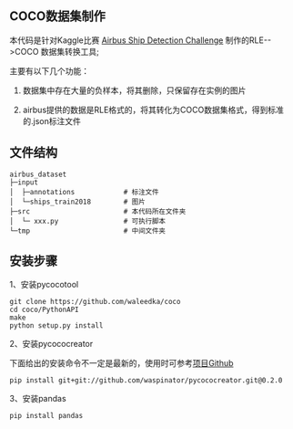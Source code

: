 ## COCO数据集制作
本代码是针对Kaggle比赛 [Airbus Ship Detection Challenge](https://www.kaggle.com/c/airbus-ship-detection) 制作的RLE-->COCO 数据集转换工具;

主要有以下几个功能：

1. 数据集中存在大量的负样本，将其删除，只保留存在实例的图片

2. airbus提供的数据是RLE格式的，将其转化为COCO数据集格式，得到标准的.json标注文件

## 文件结构

    airbus_dataset
    ├─input
    │  ├─annotations            # 标注文件
    │  └─ships_train2018        # 图片
    ├─src                       # 本代码所在文件夹
    │  └─ xxx.py                # 可执行脚本
    └─tmp                       # 中间文件夹


## 安装步骤

1、安装pycocotool

    git clone https://github.com/waleedka/coco
    cd coco/PythonAPI
    make
    python setup.py install

2、安装pycococreator

下面给出的安装命令不一定是最新的，使用时可参考[项目Github](https://github.com/waspinator/pycococreator)


    pip install git+git://github.com/waspinator/pycococreator.git@0.2.0

3、安装pandas

    pip install pandas
